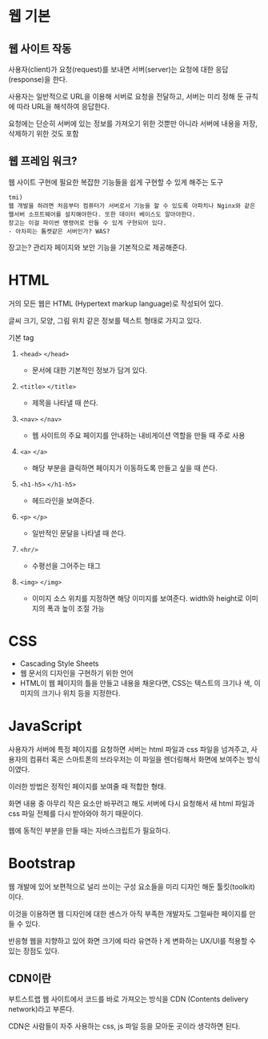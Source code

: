 # 웹 기본

## 웹 사이트 작동

사용자(client)가 요청(request)를 보내면 서버(server)는 요청에 대한 응답(response)을 한다.

사용자는 일반적으로 URL을 이용해 서버로 요청을 전달하고, 서버는 미리 정해 둔 규칙에 따라 URL을 해석하여 응답한다.

요청에는 단순히 서버에 있는 정보를 가져오기 위한 것뿐만 아니라 서버에 내용을 저장, 삭제하기 위한 것도 포함



## 웹 프레임 워크?

웹 사이트 구현에 필요한 복잡한 기능들을 쉽게 구현할 수 있게 해주는 도구



```
tmi)
웹 개발을 하려면 처음부터 컴퓨터가 서버로서 기능을 할 수 있도록 아파치나 Nginx와 같은 웹서버 소프트웨어를 설치해야한다. 또한 데이터 베이스도 알아야한다.
장고는 이걸 파이썬 명령어로 만들 수 있게 구현되어 있다.
- 아차피는 톰켓같은 서버인가? WAS?
```



장고는? 관리자 페이지와 보안 기능을 기본적으로 제공해준다.



# HTML

거의 모든 웹은 HTML (Hypertext markup language)로 작성되어 있다.

글씨 크기, 모양, 그림 위치 같은 정보를 텍스트 형태로 가지고 있다.

기본 tag

1. `<head>` `</head>`
   - 문서에 대한 기본적인 정보가 담겨 있다.
2. `<title>` `</title>`
   - 제목을 나타낼 때 쓴다.
3. `<nav>` `</nav>`
   - 웹 사이트의 주요 페이지를 안내하는 내비게이션 역할을 만들 때 주로 사용
4. `<a>` `</a>`
   
   - 해당 부분을 클릭하면 페이지가 이동하도록 만들고 싶을 때 쓴다.
5. `<h1-h5>` `</h1-h5>`
   
   - 헤드라인을 보여준다.
6. `<p>` `</p>`
   
   - 일반적인 문달을 나타낼 때 쓴다.
7. `<hr/>`
   - 수평선을 그어주는 태그
8. `<img>` `</img>`
   
   - 이미지 소스 위치를 지정하면 해당 이미지를 보여준다. width와 height로 이미지의 폭과 높이 조절 가능
   



# CSS

-  Cascading Style Sheets
- 웹 문서의 디자인을 구현하기 위한 언어
- HTML이 웹 페이지의 틀을 만들고 내용을 채운다면, CSS는 텍스트의 크기나 색, 이미지의 크기나 위치 등을 지정한다.



# JavaScript

사용자가 서버에 특정 페이지를 요청하면 서버는 html 파일과 css 파일을 넘겨주고, 사용자의 컴퓨터 혹은 스마트폰의 브라우저는 이 파일을 렌더링해서 화면에 보여주는 방식이였다.

이러한 방법은 정적인 페이지를 보여줄 때 적합한 형태.

화면 내용 중 아무리 작은 요소만 바꾸려고 해도 서버에 다시 요청해서 새 html 파일과 css 파일 전체를 다시 받아와야 하기 때문이다.



웹에 동적인 부분을 만들 때는 자바스크립트가 필요하다.



# Bootstrap

웹 개발에 있어 보편적으로 널리 쓰이는 구성 요소들을 미리 디자인 해둔 툴킷(toolkit)이다.

이것을 이용하면 웹 디자인에 대한 센스가 아직 부족한 개발자도 그럴싸한 페이지를 만들 수 있다.

반응형 웹을 지향하고 있어 화면 크기에 따라 유연하ㅏ게 변화하는 UX/UI를 적용할 수 있는 장점도 있다.



## CDN이란

부트스트랩 웹 사이트에서 코드를 바로 가져오는 방식을 CDN (Contents delivery network)라고 부른다.

CDN은 사람들이 자주 사용하는 css, js 파일 등을 모아둔 곳이라 생각하면 된다.